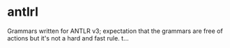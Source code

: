 # antlrl
Grammars written for ANTLR v3; expectation that the grammars are free of actions but it's not a hard and fast rule. t…
